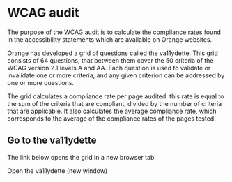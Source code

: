 # WCAG audit 
<script>$(document).ready(function () {
    setBreadcrumb([
        {"label":"Critères WCAG par thème", "url": "./incontournables.html"},
        {"label":"Audit WCAG"}
        ]);
    addSubMenu([
        {
            "label":"Conception", "url":"incontournables.html#", "itemsQuery":"#incontournables-concepteurs h2", "className": "menuitem-conception",
        },
        {
            "label":"Développement", "url":"incontournables.html#dev", "itemsQuery":"#incontournables-developpeurs h2", "className": "menuitem-development",
        },
        {
            "label":"Tests", "url":"incontournables.html#test", "itemsQuery":"#incontournables-testeurs section h2", "className": "menuitem-test",
        },
        {
            "label":"WCAG audit", "url":"audit-wcag.html"
        }
    ]);    
});</script>

<span data-menuitem="incontournables"></span>

The purpose of the WCAG audit is to calculate the compliance rates found in the accessibility statements which are available on Orange websites. 

Orange has developed a grid of questions called the va11ydette. This grid consists of 64 questions, that between them cover the 50 criteria of the WCAG version 2.1 levels A and AA. Each question is used to validate or invalidate one or more criteria, and any given criterion can be addressed by one or more questions. 

The grid calculates a compliance rate per page audited: this rate is equal to the sum of the criteria that are compliant, divided by the number of criteria that are applicable. It also calculates the average compliance rate, which corresponds to the average of the compliance rates of the pages tested. 

## Go to the va11ydette

The link below opens the grid in a new browser tab.   

<a href="../../web/la-vallydette/?lang=en" target="_blank" class="btn btn-secondary" style="text-decoration: none">Open the va11ydette <span class="sr-only"> (new window)</span></a>

&nbsp;
<!--  This file is part of a11y-guidelines | Our vision of mobile & web accessibility guidelines and best practices, with valid/invalid examples.
 Copyright (C) 2016  Orange SA
 See the Creative Commons Legal Code Attribution-ShareAlike 3.0 Unported License for more details (LICENSE file). -->